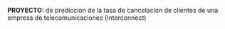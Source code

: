 **PROYECTO:**
de prediccion
de la tasa de cancelación de clientes de una empresa de telecomunicaciones (Interconnect)

